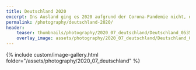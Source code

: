 ```yaml
---
title: Deutschland 2020
excerpt: Ins Ausland ging es 2020 aufgrund der Corona-Pandemie nicht, die ideale Zeit sich einmal das Heimatland intensiver anzuschauen.  
permalink: /photography/deutschland-2020/
header:
    teaser: thumbnails/photography/2020_07_deutschland/Deutschland_0535.jpg
    overlay_image: assets/photography/2020_07_deutschland/Deutschland_0697.jpg
---
```


{% include custom/image-gallery.html folder="/assets/photography/2020_07_deutschland" %}